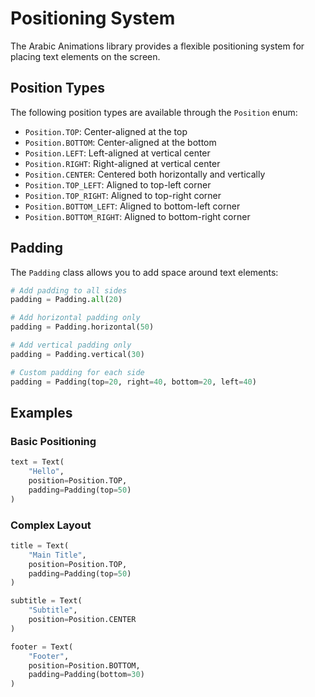 # Positioning System

The Arabic Animations library provides a flexible positioning system for placing text elements on the screen.

## Position Types

The following position types are available through the `Position` enum:

- `Position.TOP`: Center-aligned at the top
- `Position.BOTTOM`: Center-aligned at the bottom
- `Position.LEFT`: Left-aligned at vertical center
- `Position.RIGHT`: Right-aligned at vertical center
- `Position.CENTER`: Centered both horizontally and vertically
- `Position.TOP_LEFT`: Aligned to top-left corner
- `Position.TOP_RIGHT`: Aligned to top-right corner
- `Position.BOTTOM_LEFT`: Aligned to bottom-left corner
- `Position.BOTTOM_RIGHT`: Aligned to bottom-right corner

## Padding

The `Padding` class allows you to add space around text elements:

```python
# Add padding to all sides
padding = Padding.all(20)

# Add horizontal padding only
padding = Padding.horizontal(50)

# Add vertical padding only
padding = Padding.vertical(30)

# Custom padding for each side
padding = Padding(top=20, right=40, bottom=20, left=40)
```

## Examples

### Basic Positioning

```python
text = Text(
    "Hello",
    position=Position.TOP,
    padding=Padding(top=50)
)
```

### Complex Layout

```python
title = Text(
    "Main Title",
    position=Position.TOP,
    padding=Padding(top=50)
)

subtitle = Text(
    "Subtitle",
    position=Position.CENTER
)

footer = Text(
    "Footer",
    position=Position.BOTTOM,
    padding=Padding(bottom=30)
)
```